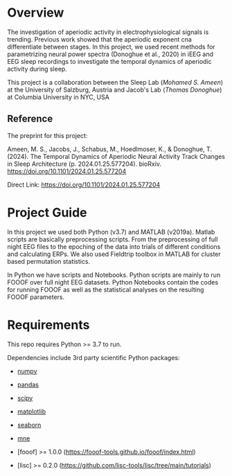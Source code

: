 # Overview

The investigation of aperiodic activity in electrophysiological signals is trending. Previous work showed that the aperiodic exponent cna differentiate between stages.
In this project, we used recent methods for parametrizing neural power spectra  (Donoghue et al., 2020) in iEEG and EEG sleep recordings to investigate the temporal dynamics of aperiodic activity during sleep.

This project is a collaboration between the Sleep Lab (_Mohamed S. Ameen_) at the University of Salzburg, Austria and Jacob's Lab (_Thomas Donoghue_) at Columbia University in NYC, USA


## Reference

The preprint for this project:

Ameen, M. S., Jacobs, J., Schabus, M., Hoedlmoser, K., & Donoghue, T. (2024). The Temporal Dynamics of Aperiodic Neural Activity Track 
Changes in Sleep Architecture (p. 2024.01.25.577204). bioRxiv. https://doi.org/10.1101/2024.01.25.577204

Direct Link: https://doi.org/10.1101/2024.01.25.577204


# Project Guide

In this project we used both Python (v3.7) and MATLAB (v2019a). Matlab scripts are basically preprocessing scripts. 
From the preprocessing of full night EEG files to the epoching of the data into trials of different conditions and calculating ERPs. 
We also used Fieldtrip toolbox in MATLAB for cluster based permutation statistics.

In Python we have scripts and Notebooks. Python scripts are mainly to run FOOOF over full night EEG datasets. 
Python Notebooks contain the codes for running FOOOF as well as the statistical analyses on the resulting FOOOF parameters.


# Requirements

This repo requires Python >= 3.7 to run.

Dependencies include 3rd party scientific Python packages:
- [numpy](https://github.com/numpy/numpy)
- [pandas](https://github.com/pandas-dev/pandas)
- [scipy](https://github.com/scipy/scipy)
- [matplotlib](https://github.com/matplotlib/matplotlib)
- [seaborn](https://github.com/mwaskom/seaborn)

- [mne](https://github.com/mne-tools/mne-python)
- [fooof]  >= 1.0.0 (https://fooof-tools.github.io/fooof/index.html)
- [lisc]  >= 0.2.0 (https://github.com/lisc-tools/lisc/tree/main/tutorials)

